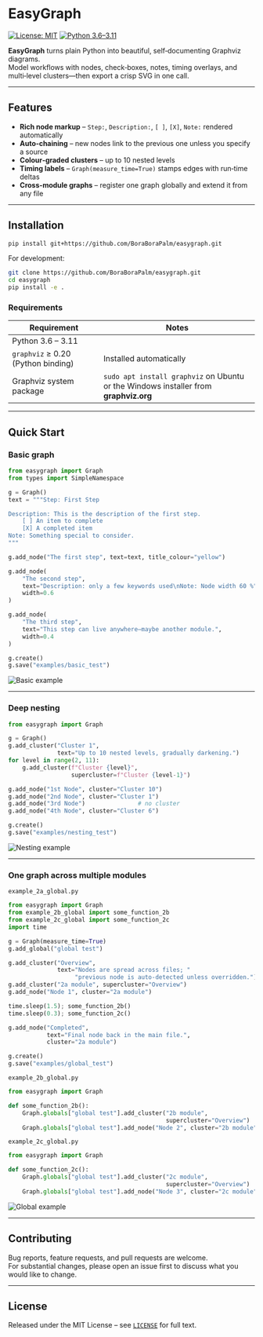 # EasyGraph

[![License: MIT](https://img.shields.io/badge/License-MIT-yellow.svg)](LICENSE)
[![Python 3.6–3.11](https://img.shields.io/badge/python-3.6%E2%80%933.11-blue)](#requirements)

**EasyGraph** turns plain Python into beautiful, self‑documenting Graphviz diagrams.  
Model workflows with nodes, check‑boxes, notes, timing overlays, and multi‑level clusters—then export a crisp SVG in one call.

---

## Features

- **Rich node markup** – `Step:`, `Description:`, `[ ]`, `[X]`, `Note:` rendered automatically  
- **Auto‑chaining** – new nodes link to the previous one unless you specify a source  
- **Colour‑graded clusters** – up to 10 nested levels  
- **Timing labels** – `Graph(measure_time=True)` stamps edges with run‑time deltas  
- **Cross‑module graphs** – register one graph globally and extend it from any file  

---

## Installation

```bash
pip install git+https://github.com/BoraBoraPalm/easygraph.git
```

For development:

```bash
git clone https://github.com/BoraBoraPalm/easygraph.git
cd easygraph
pip install -e .
```

### Requirements

| Requirement | Notes |
|-------------|-------|
| Python 3.6 – 3.11 | |
| `graphviz` ≥ 0.20 (Python binding) | Installed automatically |
| Graphviz system package | `sudo apt install graphviz` on Ubuntu or the Windows installer from **graphviz.org** |

---

## Quick Start

### Basic graph

```python
from easygraph import Graph
from types import SimpleNamespace

g = Graph()
text = """Step: First Step

Description: This is the description of the first step.
    [ ] An item to complete
    [X] A completed item
Note: Something special to consider.
"""

g.add_node("The first step", text=text, title_colour="yellow")

g.add_node(
    "The second step",
    text="Description: only a few keywords used\nNote: Node width 60 %",
    width=0.6
)

g.add_node(
    "The third step",
    text="This step can live anywhere—maybe another module.",
    width=0.4
)

g.create()
g.save("examples/basic_test")
```

![Basic example](examples/basic_test.svg)

---

### Deep nesting

```python
from easygraph import Graph

g = Graph()
g.add_cluster("Cluster 1",
              text="Up to 10 nested levels, gradually darkening.")
for level in range(2, 11):
    g.add_cluster(f"Cluster {level}",
                  supercluster=f"Cluster {level-1}")

g.add_node("1st Node", cluster="Cluster 10")
g.add_node("2nd Node", cluster="Cluster 1")
g.add_node("3rd Node")               # no cluster
g.add_node("4th Node", cluster="Cluster 6")

g.create()
g.save("examples/nesting_test")
```

![Nesting example](examples/nesting_test.svg)

---

### One graph across multiple modules

`example_2a_global.py`

```python
from easygraph import Graph
from example_2b_global import some_function_2b
from example_2c_global import some_function_2c
import time

g = Graph(measure_time=True)
g.add_global("global test")

g.add_cluster("Overview",
              text="Nodes are spread across files; "
                   "previous node is auto-detected unless overridden.")
g.add_cluster("2a module", supercluster="Overview")
g.add_node("Node 1", cluster="2a module")

time.sleep(1.5); some_function_2b()
time.sleep(0.3); some_function_2c()

g.add_node("Completed",
           text="Final node back in the main file.",
           cluster="2a module")

g.create()
g.save("examples/global_test")
```

`example_2b_global.py`

```python
from easygraph import Graph

def some_function_2b():
    Graph.globals["global test"].add_cluster("2b module",
                                             supercluster="Overview")
    Graph.globals["global test"].add_node("Node 2", cluster="2b module")
```

`example_2c_global.py`

```python
from easygraph import Graph

def some_function_2c():
    Graph.globals["global test"].add_cluster("2c module",
                                             supercluster="Overview")
    Graph.globals["global test"].add_node("Node 3", cluster="2c module")
```

![Global example](examples/global_test.svg)

---

## Contributing

Bug reports, feature requests, and pull requests are welcome.  
For substantial changes, please open an issue first to discuss what you would like to change.

---

## License

Released under the MIT License – see [`LICENSE`](LICENSE) for full text.
